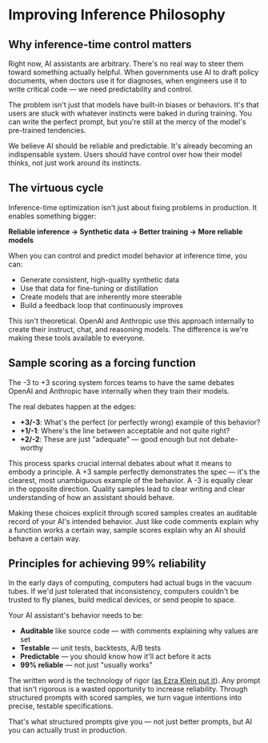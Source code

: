 # Improving Inference Philosophy

## Why inference-time control matters

Right now, AI assistants are arbitrary. There's no real way to steer them toward
something actually helpful. When governments use AI to draft policy documents,
when doctors use it for diagnoses, when engineers use it to write critical code
— we need predictability and control.

The problem isn't just that models have built-in biases or behaviors. It's that
users are stuck with whatever instincts were baked in during training. You can
write the perfect prompt, but you're still at the mercy of the model's
pre-trained tendencies.

We believe AI should be reliable and predictable. It's already becoming an
indispensable system. Users should have control over how their model thinks, not
just work around its instincts.

## The virtuous cycle

Inference-time optimization isn't just about fixing problems in production. It
enables something bigger:

**Reliable inference → Synthetic data → Better training → More reliable models**

When you can control and predict model behavior at inference time, you can:

- Generate consistent, high-quality synthetic data
- Use that data for fine-tuning or distillation
- Create models that are inherently more steerable
- Build a feedback loop that continuously improves

This isn't theoretical. OpenAI and Anthropic use this approach internally to
create their instruct, chat, and reasoning models. The difference is we're
making these tools available to everyone.

## Sample scoring as a forcing function

The -3 to +3 scoring system forces teams to have the same debates OpenAI and
Anthropic have internally when they train their models.

The real debates happen at the edges:

- **+3/-3**: What's the perfect (or perfectly wrong) example of this behavior?
- **+1/-1**: Where's the line between acceptable and not quite right?
- **+2/-2**: These are just "adequate" — good enough but not debate-worthy

This process sparks crucial internal debates about what it means to embody a
principle. A +3 sample perfectly demonstrates the spec — it's the clearest, most
unambiguous example of the behavior. A -3 is equally clear in the opposite
direction. Quality samples lead to clear writing and clear understanding of how
an assistant should behave.

Making these choices explicit through scored samples creates an auditable record
of your AI's intended behavior. Just like code comments explain why a function
works a certain way, sample scores explain why an AI should behave a certain
way.

## Principles for achieving 99% reliability

In the early days of computing, computers had actual bugs in the vacuum tubes.
If we'd just tolerated that inconsistency, computers couldn't be trusted to fly
planes, build medical devices, or send people to space.

Your AI assistant's behavior needs to be:

- **Auditable** like source code — with comments explaining why values are set
- **Testable** — unit tests, backtests, A/B tests
- **Predictable** — you should know how it'll act before it acts
- **99% reliable** — not just "usually works"

The written word is the technology of rigor ([as Ezra Klein put it](https://x.com/david_perell/status/1927172733072228352)). 
Any prompt that isn't rigorous is a wasted opportunity to increase reliability. 
Through structured prompts with scored samples, we turn vague intentions 
into precise, testable specifications.

That's what structured prompts give you — not just better prompts, but AI you
can actually trust in production.
